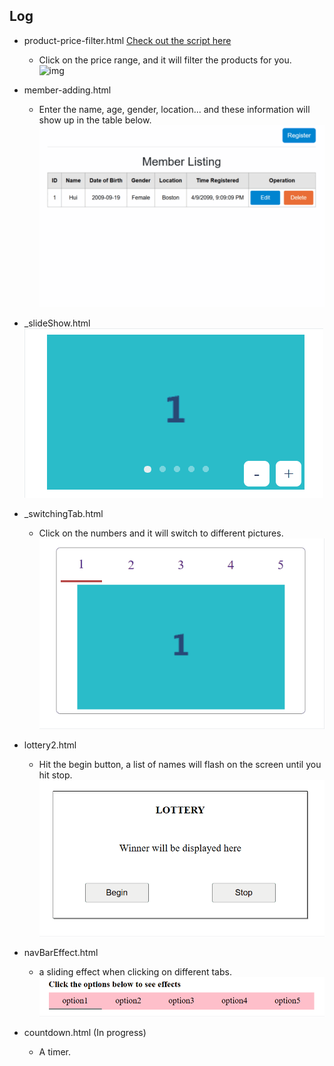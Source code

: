 ## Log

- product-price-filter.html [Check out the script here](https://udnwim.github.io/Javascript-Practice/)
  - Click on the price range, and it will filter the products for you.\
  ![img](./lib/price%20filter.gif)

- member-adding.html
  - Enter the name, age, gender, location... and these information will show up in the table below.\
  ![img](./lib/member%20adding.gif)

- _slideShow.html
  ![img](./lib/slideshow.gif)

- _switchingTab.html
  - Click on the numbers and it will switch to different pictures.\
  ![img](./lib/switchingTab.gif)


- lottery2.html
  - Hit the begin button, a list of names will flash on the screen until you hit stop.\
  ![img](./lib/lottery2.gif)

- navBarEffect.html
  - a sliding effect when clicking on different tabs.\
  ![img](./lib/navbar.gif)

- countdown.html (In progress)
  - A timer.
 

  
